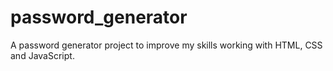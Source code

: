 # password_generator
A password generator project to improve my skills working with HTML, CSS and JavaScript.
